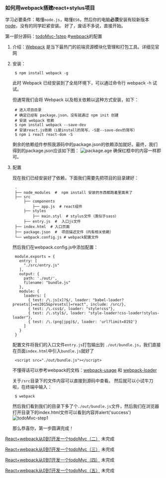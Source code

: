 ### 如何用webpack搭建react+stylus项目
学习必要条件：略懂`node.js`，略懂`ES6`，然后你的电脑**必须**安装有较新版本[node](https://nodejs.org/en/download/)，没有的同学赶紧安装。
好了，废话不多说，直接开始。

第一部分源码：[todoMvc-1step](https://github.com/Zegendary/react-demo/tree/master/todoMvc/todoMvc-1step)
#[webpack](https://webpack.github.io/docs/what-is-webpack.html)的配置
1. 介绍：[Webpack](https://github.com/webpack/webpack) 是当下最热门的前端资源模块化管理和打包工具。详细见官网
2. 安装：

        $ npm install webpack -g
   
   此时 Webpack 已经安装到了全局环境下，可以通过命令行 webpack -h 试试。

    但通常我们会将 Webpack 以及相关依赖以这种方式安装，如下：
        
        # 进入项目目录
        # 确定已经有 package.json，没有就通过 npm init 创建
        # 安装 webpack 依赖
        $ npm install webpack --save-dev
        # 安装react.js依赖（i是install的简写，-S是--save-dev的简写）
        $ npm i react react-dom -S
  
   剩余的依赖组件参照我源码中的package.json的依赖添加就好。最终，我们得到的package.json应该如下图：
![package.age](http://upload-images.jianshu.io/upload_images/1826203-43b19e9bb8aa4c8e.png?imageMogr2/auto-orient/strip%7CimageView2/2/w/1240)
确保红框中的内容一样即可。

3. 配置

    现在我们已经安装好了依赖，下面我们需要先把项目的目录建好：
       
        .
        ├── node_modules  #  npm install 安装的东西都跑着里面来了
        ├── src  
            ├── components
                ├── app.js  # react组件
            ├── styles
                ├── main.styl  # stylus文件（类似于sass）
            ├── entry.js  #  入口js文件
        ├── index.html  # 入口页面
        ├── package.json  #  项目描述文件（内有相关依赖）
        └── webpack.config.js # webpack配置文件
        
    然后我们在webpack.config.js中添加配置：
    
        module.exports = {
          entry: [
            "./src/entry.js"
          ],
          output: {
            path: './out/',
            filename: "bundle.js"
          },
          module: {
            loaders: [
              { test: /\.js[x]?$/, loader: "babel-loader?presets[]=es2015&presets[]=react", include: /src/},
              { test: /\.css$/, loader: "style!css"},
              { test: /\.styl$/, loader: "style-loader!css-loader!stylus-loader"},
              { test: /\.(png|jpg)$/, loader: 'url?limit=8192'}
            ]
          }
        }
        
    配置文件将我们的入口文件`entry.js`打包输出到 `./out/bundle.js`，我们直接在页面`index.html`中引入`bundle.js`就好了
    
        <script src="./out/bundle.js"></script>
        
    不懂得话可以参考webpack的文档：[webpack-usage](https://webpack.github.io/docs/usage.html) 和 [webpack-loader](https://webpack.github.io/docs/using-loaders.html)

    关于`/src`目录下的文件内容可以直接到源码中查看。
然后就可以小试牛刀啦，在终端中输入：

        $ webpack
        
    然后我们看到我们的目录下多了个`./out/bundle.js`文件，然后我们在浏览器打开目录下的index.html文件可以看到内容并alert('success')
![todoMvc-step1](http://upload-images.jianshu.io/upload_images/1826203-1ae2afe159ba5f1e.png?imageMogr2/auto-orient/strip%7CimageView2/2/w/1240)

    那么恭喜你，第一步圆满完成！
  
  [React+webpack从0到1开发一个todoMvc（二）]()  未完成
  
  [React+webpack从0到1开发一个todoMvc（三）]()  未完成
  
  [React+webpack从0到1开发一个todoMvc（四）]()  未完成
  
  [React+webpack从0到1开发一个todoMvc（五）]()  未完成